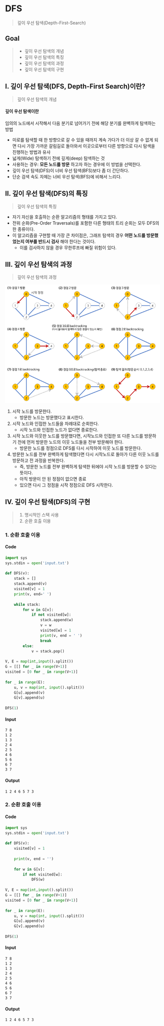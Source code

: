 # DFS

> 깊이 우선 탐색(Depth-First-Search)





## Goal

> - 깊이 우선 탐색의 개념
> - 깊이 우선 탐색의 특징
> - 깊이 우선 탐색의 과정
> - 깊이 우선 탐색의 구현





## I. 깊이 우선 탐색(DFS, Depth-First Search)이란?

> 깊이 우선 탐색의 개념



#### 깊이 우선 탐색이란

임의의 노드에서 시작해서 다음 분기로 넘어가기 전에 해당 분기를 완벽하게 탐색하는 방법

- 미로를 탐색할 때 한 방향으로 갈 수 있을 때까지 계속 가다가 더 이상 갈 수 없게 되면 다시 가장 가까운 갈림길로 돌아와서 이곳으로부터 다른 방향으로 다시 탐색을 진행하는 방법과 유사
- 넓게(Wide) 탐색하기 전에 깊게(deep) 탐색하는 것
- 사용하는 경우: **모든 노드를 방문** 하고자 하는 경우에 이 방법을 선택한다.
- 깊이 우선 탐색(DFS)이 너비 우선 탐색(BFS)보다 좀 더 간단하다.
- 단순 검색 속도 자체는 너비 우선 탐색(BFS)에 비해서 느리다.



## II. 깊이 우선 탐색(DFS)의 특징

>깊이 우선 탐색의 특징



- 자기 자신을 호출하는 순환 알고리즘의 형태를 가지고 있다.
- 전위 순화(Pre-Order Traversals)를 포함한 다른 형태의 트리 순회는 모두 DFS의 한 종류이다.
- 이 알고리즘을 구현할 때 가장 큰 차이점은, 그래프 탐색의 경우 **어떤 노드를 방문했었는지 여부를 반드시 검사** 해야 한다는 것이다.
  - 이를 검사하지 않을 경우 무한루프에 빠질 위험이 있다.



## III. 깊이 우선 탐색의 과정

>  깊이 우선 탐색의 과정

![image-20200216221055425](../assets/image-20200216221055425.png)

1. 시작 노드를 방문한다.
   - 방문한 노드는 방문했다고 표시한다.
2. 시작 노드와 인접한 노드들을 차례대로 순회한다.
   - 시작 노드와 인접한 노드가 없다면 종료한다.
3. 시작 노드와 이웃한 노드를 방문했다면, 시작노드와 인접한 또 다른 노드를 방문하기 전에 먼저 방문한 노드의 이웃 노드들을 전부 방문해야 한다.
   - 방문한 노드를 정점으로 DFS를 다시 시작하여 이웃 노드를 방문한다.
4. 방문한 노드를 전부 완벽하게 탐색했다면 다시 시작노드로 돌아가 다른 이웃 노드를 방문하고 전 과정을 반복한다.
   - 즉, 방문한 노드를 전부 완벽하게 탐색한 뒤에야 시작 노드를 방문할 수 있다는 뜻이다.
   - 아직 방문이 안 된 정점이 없으면 종료
   - 있으면 다시 그 정점을 시작 정점으로 DFS 시작한다.



## IV. 깊이 우선 탐색(DFS)의 구현

>1. 명시적인 스택 사용
>2. 순환 호출 이용



### 1. 순환 호출 이용

#### Code

```python
import sys
sys.stdin = open('input.txt')

def DFS(v):
    stack = []
    stack.append(v)
    visited[v] = 1
    print(v, end=' ')
    
    while stack:
        for w in G[v]:
            if not visited[w]:
                stack.append(w)
                v = w
                visited[w] = 1
                print(v, end = ' ')
                break
        else:
            v = stack.pop()

V, E = map(int,input().split())
G = [[] for _ in range(V+1)]
visited = [0 for _ in range(V+1)]

for _ in range(E):
    u, v = map(int, input().split())
    G[u].append(v)
    G[v].append(u)

DFS(1)
```

#### Input

```
7 8
1 2
1 3
2 4
2 5
4 6
5 6
6 7
3 7
```

#### Output

```
1 2 4 6 5 7 3 
```



### 2. 순환 호출 이용

#### Code

```python
import sys
sys.stdin = open('input.txt')

def DFS(v):
    visited[v] = 1

    print(v, end = '') 

    for w in G[v]:
        if not visited[w]:
            DFS(w)

V, E = map(int,input().split())
G = [[] for _ in range(V+1)]
visited = [0 for _ in range(V+1)]

for _ in range(E):
    u, v = map(int, input().split())
    G[u].append(v)
    G[v].append(u)

DFS(1)
```

#### Input

```
7 8
1 2
1 3
2 4
2 5
4 6
5 6
6 7
3 7
```

#### Output

```
1 2 4 6 5 7 3 
```

